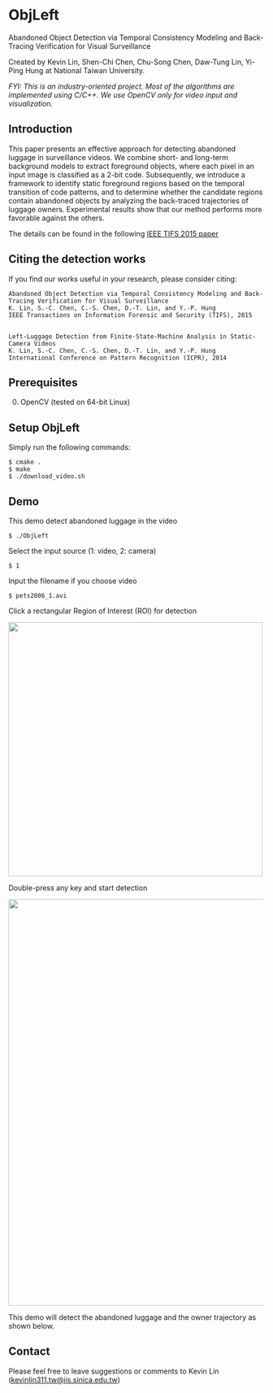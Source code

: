 # ObjLeft

Abandoned Object Detection via Temporal Consistency Modeling and Back-Tracing Verification for Visual Surveillance

Created by Kevin Lin, Shen-Chi Chen, Chu-Song Chen, Daw-Tung Lin, Yi-Ping Hung at National Taiwan University.

_FYI: This is an industry-oriented project. Most of the algorithms are implemented using C/C++. We use OpenCV only for video input and visualization._

## Introduction

This paper presents an effective approach for detecting abandoned luggage in surveillance videos. We combine short- and long-term background models to extract foreground objects, where each pixel in an input image is classified as a 2-bit code. Subsequently, we introduce a framework to identify static foreground regions based on the temporal transition of code patterns, and to determine whether the candidate regions contain abandoned objects by analyzing the back-traced trajectories of luggage owners. Experimental results show that our method performs more favorable against the others.

The details can be found in the following [IEEE TIFS 2015 paper](http://www.csie.ntu.edu.tw/~r01944012/TIFS15_LIN.pdf)


## Citing the detection works

If you find our works useful in your research, please consider citing:

    Abandoned Object Detection via Temporal Consistency Modeling and Back-Tracing Verification for Visual Surveillance
    K. Lin, S.-C. Chen, C.-S. Chen, D.-T. Lin, and Y.-P. Hung
    IEEE Transactions on Information Forensic and Security (TIFS), 2015  


    Left-Luggage Detection from Finite-State-Machine Analysis in Static-Camera Videos
    K. Lin, S.-C. Chen, C.-S. Chen, D.-T. Lin, and Y.-P. Hung
    International Conference on Pattern Recognition (ICPR), 2014 


## Prerequisites

  0. OpenCV (tested on 64-bit Linux)


## Setup ObjLeft

Simply run the following commands:

    $ cmake .
    $ make
    $ ./download_video.sh


## Demo

This demo detect abandoned luggage in the video

    $ ./ObjLeft

Select the input source (1: video, 2: camera)

    $ 1

Input the filename if you choose video

    $ pets2006_1.avi

Click a rectangular Region of Interest (ROI) for detection

<img src="https://www.csie.ntu.edu.tw/~r01944012/objleft_fig1.png" width="500">

Double-press any key and start detection

<img src="https://www.csie.ntu.edu.tw/~r01944012/objleft_fig2.png" width="800">

This demo will detect the abandoned luggage and the owner trajectory as shown below.


## Contact

Please feel free to leave suggestions or comments to Kevin Lin (kevinlin311.tw@iis.sinica.edu.tw)
